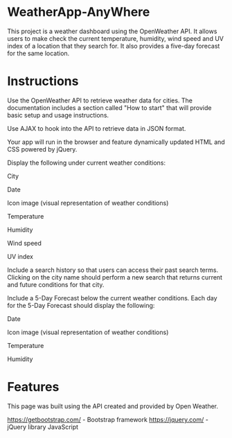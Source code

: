 # WeatherApp-AnyWhere

This project is a weather dashboard using the OpenWeather API.
It allows users to make check the current temperature, humidity, wind speed and UV index of a location that they search for. It also provides a five-day forecast for the same location. 

# Instructions


Use the OpenWeather API to retrieve weather data for cities. The documentation includes a section called "How to start" that will provide basic setup and usage instructions.

Use AJAX to hook into the API to retrieve data in JSON format.

Your app will run in the browser and feature dynamically updated HTML and CSS powered by jQuery.

Display the following under current weather conditions:

City

Date

Icon image (visual representation of weather conditions)

Temperature

Humidity

Wind speed

UV index

Include a search history so that users can access their past search terms. Clicking on the city name should perform a new search that returns current and future conditions for that city.

Include a 5-Day Forecast below the current weather conditions. Each day for the 5-Day Forecast should display the following:

Date

Icon image (visual representation of weather conditions)

Temperature

Humidity


# Features

This page was built using the API created and provided by Open Weather.

https://getbootstrap.com/ - Bootstrap framework 
https://jquery.com/ - jQuery library
JavaScript


